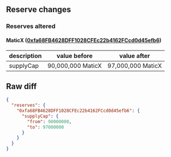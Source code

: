 ## Reserve changes

### Reserves altered

#### MaticX ([0xfa68FB4628DFF1028CFEc22b4162FCcd0d45efb6](https://polygonscan.com/address/0xfa68FB4628DFF1028CFEc22b4162FCcd0d45efb6))

| description | value before | value after |
| --- | --- | --- |
| supplyCap | 90,000,000 MaticX | 97,000,000 MaticX |


## Raw diff

```json
{
  "reserves": {
    "0xfa68FB4628DFF1028CFEc22b4162FCcd0d45efb6": {
      "supplyCap": {
        "from": 90000000,
        "to": 97000000
      }
    }
  }
}
```